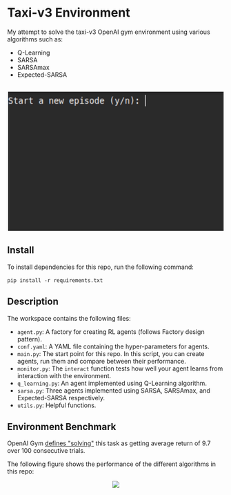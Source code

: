 # Taxi-v3 Environment
My attempt to solve the taxi-v3 OpenAI gym environment using various algorithms
such as:

- Q-Learning
- SARSA
- SARSAmax
- Expected-SARSA

<br>
<div align="Center">
    <img src="./assets/demo.gif" width=500>
</div>

## Install

To install dependencies for this repo, run the following command:

```
pip install -r requirements.txt
```
## Description

The workspace contains the following files:

- `agent.py`: A factory for creating RL agents (follows Factory design pattern).
- `conf.yaml`: A YAML file containing the hyper-parameters for agents.
- `main.py`: The start point for this repo. In this script, you can create agents, run them and compare between their performance.
- `monitor.py`: The `interact` function tests how well your agent learns from interaction with the environment.
- `q_learning.py`: An agent implemented using Q-Learning algorithm.
- `sarsa.py`: Three agents implemented using SARSA, SARSAmax, and Expected-SARSA respectively.
- `utils.py`: Helpful functions.

## Environment Benchmark

OpenAI Gym [defines "solving"](https://gym.openai.com/envs/Taxi-v3/) this task as getting average return of 9.7 over 100 consecutive trials.

The following figure shows the performance of the different algorithms in this repo:

<div align="Center">
    <img src="https://i.ibb.co/QJrcFpj/Figure-1.png" width=500>
</div>